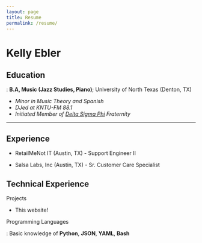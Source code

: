 ```yaml
---
layout: page
title: Resume
permalink: /resume/
---
```

Kelly Ebler
============

Education
---------
:   **B.A, Music (Jazz Studies, Piano)**; University of North Texas (Denton, TX)

* _Minor in Music Theory and Spanish_
* _DJed at KNTU-FM 88.1_
* _Initiated Member of [Delta Sigma Phi](https://www.deltasig.org/) Fraternity_
----------
Experience
-----------

* RetailMeNot IT (Austin, TX) - Support Engineer II

* Salsa Labs, Inc (Austin, TX) - Sr. Customer Care Specialist

Technical Experience
--------------------

Projects
* This website!

Programming Languages

:   Basic knowledge of **Python**, **JSON**, **YAML**, **Bash**